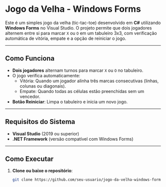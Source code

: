 # Jogo da Velha - Windows Forms

Este é um simples jogo da velha (tic-tac-toe) desenvolvido em **C#** utilizando **Windows Forms** no Visual Studio. O projeto permite que dois jogadores alternem entre si para marcar `X` ou `O` em um tabuleiro 3x3, com verificação automática de vitória, empate e a opção de reiniciar o jogo.

---

## **Como Funciona**

- **Dois jogadores** alternam turnos para marcar `X` ou `O` no tabuleiro.
- O jogo verifica automaticamente:
  - Vitória: Quando um jogador alinha três marcas consecutivas (linhas, colunas ou diagonais).
  - Empate: Quando todas as células estão preenchidas sem um vencedor.
- **Botão Reiniciar**: Limpa o tabuleiro e inicia um novo jogo.

---

## **Requisitos do Sistema**

- **Visual Studio** (2019 ou superior)
- **.NET Framework** (versão compatível com Windows Forms)

---

## **Como Executar**

1. **Clone ou baixe o repositório**:
   ```bash
   git clone https://github.com/seu-usuario/jogo-da-velha-windows-forms.git
